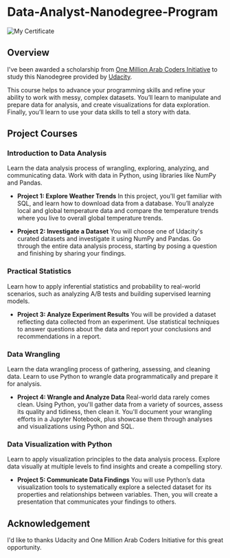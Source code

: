 # Data-Analyst-Nanodegree-Program
![My Certificate](https://s3-us-west-2.amazonaws.com/udacity-printer/production/certificates/92df8a02-5a11-4708-a28d-16f11d2e33a2.svg)

## Overview
I've been awarded a scholarship from [One Million Arab Coders Initiative](https://arabcoders.ae/) to study this Nanodegree provided by [Udacity](https://www.udacity.com/course/data-analyst-nanodegree--nd002).

This course helps to advance your programming skills and refine your ability to work with messy, complex datasets. You’ll learn to manipulate and prepare data for analysis, and create visualizations for data exploration. Finally, you’ll learn to use your data skills to tell a story with data.

## Project Courses
### Introduction to Data Analysis
Learn the data analysis process of wrangling, exploring, analyzing, and communicating data. Work with data in Python, using libraries like NumPy and Pandas.
* **Project 1: Explore Weather Trends**
In this project, you'll get familiar with SQL, and learn how to download data from a database. You’ll analyze local and global temperature data and compare the temperature trends where you live to overall global temperature trends.

* **Project 2: Investigate a Dataset**
You will choose one of Udacity's curated datasets and investigate it using NumPy and Pandas. Go through the entire data analysis process, starting by posing a question and finishing by sharing your findings.

### Practical Statistics
Learn how to apply inferential statistics and probability to real-world scenarios, such as analyzing A/B tests and building supervised learning models.
* **Project 3: Analyze Experiment Results**
You will be provided a dataset reflecting data collected from an experiment. Use statistical techniques to answer questions about the data and report your conclusions and recommendations in a report.


### Data Wrangling
Learn the data wrangling process of gathering, assessing, and cleaning data. Learn to use Python to wrangle data programmatically and prepare it for analysis.
* **Project 4: Wrangle and Analyze Data**
Real-world data rarely comes clean. Using Python, you'll gather data from a variety of sources, assess its quality and tidiness, then clean it. You'll document your wrangling efforts in a Jupyter Notebook, plus showcase them through analyses and visualizations using Python and SQL.

### Data Visualization with Python
Learn to apply visualization principles to the data analysis process. Explore data visually at multiple levels to find insights and create a compelling story.
* **Project 5: Communicate Data Findings**
You will use Python’s data visualization tools to systematically explore a selected dataset for its properties and relationships between variables. Then, you will create a presentation that communicates your findings to others.


## Acknowledgement
I'd like to thanks Udacity and One Million Arab Coders Initiative for this great opportunity.
